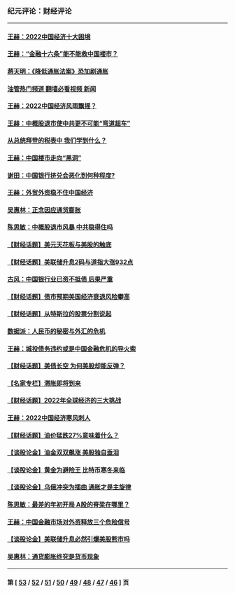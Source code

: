 ### 纪元评论：财经评论
---
#### [王赫：2022中国经济十大困境](../../pages/nsc1026/n13883766.md?12290330) 
#### [王赫：“金融十六条”能不能救中国楼市？](../../pages/nsc1026/n13868431.md?12290330) 
#### [蒋天明：《降低通胀法案》恐加剧通胀](../../pages/nsc1026/n13806996.md?12290330) 
#### [油管热门频道 翻墙必看视频 新闻](ok?12290330)
#### [王赫：2022中国经济风雨飘摇？](../../pages/nsc1026/n13803207.md?12290330) 
#### [王赫：中概股退市使中共更不可能“弯道超车”](../../pages/nsc1026/n13802858.md?12290330) 
#### [从总统拜登的税表中 我们学到什么？](../../pages/nsc1026/n13773081.md?12290330) 
#### [王赫：中国楼市走向“黑洞”](../../pages/nsc1026/n13770647.md?12290330) 
#### [谢田：中国银行挤兑会恶化到何种程度?](../../pages/nsc1026/n13766965.md?12290330) 
#### [王赫：外贸外资稳不住中国经济](../../pages/nsc1026/n13753933.md?12290330) 
#### [吴惠林：正念因应通货膨胀](../../pages/nsc1026/n13750350.md?12290330) 
#### [陈思敏：中概股退市风暴 中共稳得住吗](../../pages/nsc1026/n13738978.md?12290330) 
#### [【财经话题】美元天花板与美股的触底](../../pages/nsc1026/n13736495.md?12290330) 
#### [【财经话题】美联储升息2码与道指大涨932点](../../pages/nsc1026/n13727377.md?12290330) 
#### [古风：中国银行业已资不抵债 后果严重](../../pages/nsc1026/n13726111.md?12290330) 
#### [【财经话题】债市预期美国经济衰退风险攀高](../../pages/nsc1026/n13698043.md?12290330) 
#### [【财经话题】从特斯拉的股票分割说起](../../pages/nsc1026/n13679733.md?12290330) 
#### [数据派：人民币的秘密与外汇的危机](../../pages/nsc1026/n13667092.md?12290330) 
#### [王赫：城投债务违约或是中国金融危机的导火索](../../pages/nsc1026/n13665322.md?12290330) 
#### [【财经话题】美债长空 为何美股却能反弹？](../../pages/nsc1026/n13665895.md?12290330) 
#### [【名家专栏】滞胀即将到来](../../pages/nsc1026/n13658171.md?12290330) 
#### [【财经话题】2022年全球经济的三大挑战](../../pages/nsc1026/n13654423.md?12290330) 
#### [王赫：2022中国经济寒风刺人](../../pages/nsc1026/n13651403.md?12290330) 
#### [【财经话题】油价猛跌27%意味着什么？](../../pages/nsc1026/n13648767.md?12290330) 
#### [【谈股论金】油金双双飙涨 美股独自垂泪](../../pages/nsc1026/n13631742.md?12290330) 
#### [【谈股论金】黄金为避险王 比特币寒冬来临](../../pages/nsc1026/n13600406.md?12290330) 
#### [【谈股论金】乌俄冲突为插曲 通胀才是主旋律](../../pages/nsc1026/n13576797.md?12290330) 
#### [陈思敏：最差的年初开局 A股的脊梁在哪里？](../../pages/nsc1026/n13558359.md?12290330) 
#### [王赫：中国金融市场对外资释放三个危险信号](../../pages/nsc1026/n13546389.md?12290330) 
#### [【谈股论金】美联储升息必然引爆美股熊市吗](../../pages/nsc1026/n13519194.md?12290330) 
#### [吴惠林：通货膨胀终究是货币现象](../../pages/nsc1026/n13512979.md?12290330) 

---
#### 第 [ [53](./53.md?12290330) / [52](./52.md?12290330) / [51](./51.md?12290330) / [50](./50.md?12290330) / [49](./49.md?12290330) / [48](./48.md?12290330) / [47](./47.md?12290330) / [46](./46.md?12290330) ] 页
